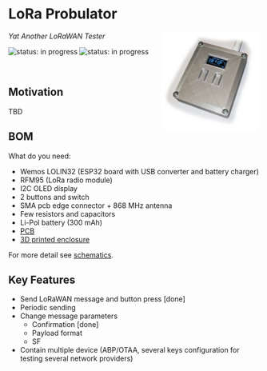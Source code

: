 # LoRa Probulator

<img src="https://raw.githubusercontent.com/bastlirna/lora-probulator/master/photo/front.jpg" height="200" alt="LoRa Probulator photo" align="right">

*Yat Another LoRaWAN Tester*

<img src="https://img.shields.io/badge/HW_status-in%20done-green.svg" alt="status: in progress"> <img src="https://img.shields.io/badge/FW_status-in%20progress-yellow.svg" alt="status: in progress">

<br>

## Motivation

TBD

## BOM

What do you need:

- Wemos LOLIN32 (ESP32 board with USB converter and battery charger)
- RFM95 (LoRa radio module)
- I2C OLED display
- 2 buttons and switch
- SMA pcb edge connector + 868 MHz antenna 
- Few resistors and capacitors
- Li-Pol battery (300 mAh)
- [PCB](https://github.com/bastlirna/lora-probulator/blob/master/hw/pcb/lora-tester-top.png)
- [3D printed enclosure ](https://github.com/bastlirna/lora-probulator/blob/master/hw/enclosure/stl/_full_preview.stl) 

For more detail see [schematics](https://github.com/bastlirna/lora-probulator/blob/master/hw/lora-tester.pdf).

## Key Features

- Send LoRaWAN message and button press [done]
- Periodic sending
- Change message parameters
	- Confirmation [done]
	- Payload format
	- SF
- Contain multiple device (ABP/OTAA, several keys configuration for testing several network providers)  